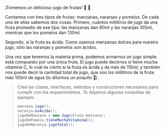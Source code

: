 ¡Tomemos un delicioso jugo de frutas! :tangerine: :apple:

Contamos con tres tipos de frutas: manzanas, naranjas y pomelos. De cada una de ellas sabemos dos cosas. Primero, cuántos mililitros de jugo da una fruta promedio de ese tipo: las manzanas dan 80ml y las naranjas 105ml, mientras que los pomelos dan 130ml.

Segundo, si la fruta es ácida. Como usamos manzanas dulces para nuestro jugo, sólo las naranjas y pomelos son ácidos.

Una vez que tenemos la materia prima, podemos armarnos un jugo simple: está compuesto por una única fruta. El jugo puede decirnos si tiene mucha vitamina C, lo cual es cierto si la fruta es ácida y da más de 115ml; y también nos puede decir la cantidad total de jugo, que son los mililitros de la fruta más 100ml de agua (lo diluimos un poquito :grimacing:).

> Creá las clases, interfaces, métodos y constructores necesarios para cumplir con los requerimientos. Te dejamos algunas consultas de ejemplo:
>
> ```java
> manzana.jugo();
> naranja.esAcida();
> jugoDeManzana = new Jugo(Fruta manzana);
> jugoDePomelo.tieneMuchaVitaminaC();
> jugoDeNaranja.jugoTotal();
> ```
